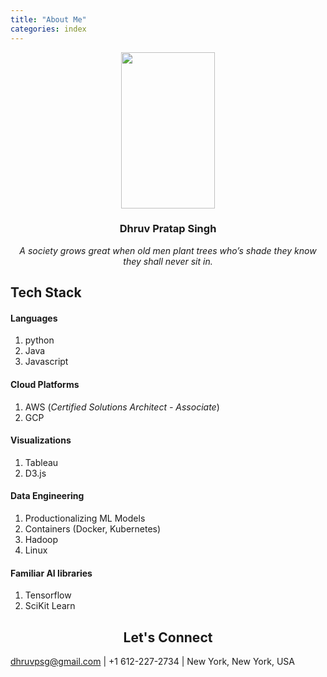```yaml
---
title: "About Me"
categories: index
---
```


<p align="center">
  <img src="./../../../assets/images/dhruv_blue.png" height="250" width="150"/>
</p>

<div align="center">
  <h3>Dhruv Pratap Singh</h3>
  <i>A society grows great when old men plant trees who’s shade they know they shall never sit in.</i>
</div>



## Tech Stack

#### Languages
  1. python
  1. Java
  1. Javascript

#### Cloud Platforms
  1. AWS (*Certified Solutions Architect - Associate*)
  1. GCP

#### Visualizations
  1. Tableau
  1. D3.js

#### Data Engineering
  1. Productionalizing ML Models
  1. Containers (Docker, Kubernetes)
  1. Hadoop
  1. Linux

#### Familiar AI libraries
  1. Tensorflow
  1. SciKit Learn

<h2 align="center">
  Let's Connect
</h2>

dhruvpsg@gmail.com | +1 612-227-2734 | New York, New York, USA
